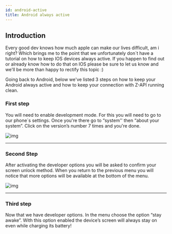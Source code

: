 ```yaml
---
id: android-active
title: Android always active 
---
```


## Introduction

Every good dev knows how much apple can make our lives difficult, am i right? Which brings me to the point that we unfortunately don´t have a tutorial on how to keep IOS devices always active. If you happen to find out or already know how to do that on IOS please be sure to let us know and we'll be more than happy to rectify this topic :)

Going back to Android, below we've listed 3 steps on how to keep your Android always active and how to keep your connection with Z-API running clean.

### First step 

You will need to enable development mode. For this you will need to go to our phone`s settings. Once you're there go to “system'' then “about your system”. Click on the version’s number 7 times and you're done.

![img](../../../../../img/aaaOne.jpg)

---

### Second Step

After activating the developer options you will be asked to confirm your screen unlock method. When you return to the previous menu you will notice that more options will be available at the bottom of the menu.


![img](../../../../../img/aaaTwo.jpg)

---

### Third step

Now that we have developer options. In the menu choose the option “stay awake”. With this option enabled the device’s screen will always stay on even while charging its battery!

